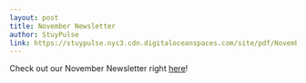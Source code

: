 ```yaml
---
layout: post
title: November Newsletter
author: StuyPulse
link: https://stuypulse.nyc3.cdn.digitaloceanspaces.com/site/pdf/November%20Newsletter%202021.pdf
---
```

Check out our November Newsletter right [here](https://stuypulse.nyc3.cdn.digitaloceanspaces.com/site/pdf/November%20Newsletter%202021.pdf)!